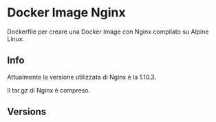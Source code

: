 # Docker Image Nginx

Dockerfile per creare una Docker Image con Nginx compilato su Alpine Linux.

## Info

Attualmente la versione utilizzata di Nginx è la 1.10.3.

Il tar.gz di Nginx è compreso.

## Versions


